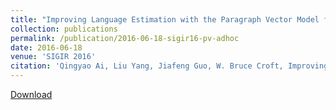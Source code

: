 ```yaml
---
title: "Improving Language Estimation with the Paragraph Vector Model for Ad-hoc Retrieval"
collection: publications
permalink: /publication/2016-06-18-sigir16-pv-adhoc
date: 2016-06-18
venue: 'SIGIR 2016'
citation: 'Qingyao Ai, Liu Yang, Jiafeng Guo, W. Bruce Croft, Improving Language Estimation with the Paragraph Vector Model for Ad-hoc Retrieval, In Proceedings of  the 39th Annual ACM SIGIR Conference on Research and Development in Information Retrieval (SIGIR 2016). Pisa, Italy. July 18-10, 2016. Short Paper.'
---
```


<a href='https://ciir-publications.cs.umass.edu/pub/web/getpdf.php?id=1227'>Download</a>
